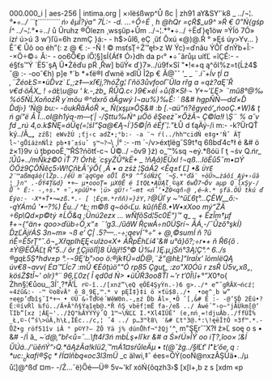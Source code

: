 000.000_i | aes-256 | intima.org | ×›lëśßwp^Ů ßc | zh91 aY&SY’˙k8 _ ../¬¦.*°•÷../ ˙˙˙ţ˙˙˙˙˙˙˙˙˙˙˙˙˙ ń› ěµÎ?ýa" 7Ĺ:- -d. …÷Ő÷É ¸ h @hQr =çŔ$_u9^ »Ŕ € 0”Ń{gśp ĺ^ ../¬¦.*°•÷../ ů Űruhz ®Őlezn ¸wsşűp+Ům ../¬¦.*°•÷../ ÷Ëď}ę1öw =Ýĺö 7Ó» ízŕ ú>ú 3 w’)ľű=6h znmÇ }á:- - h$>ůî6‚ eÇ ¸űť Ôxú «@)@.Ŕ ° »Ęś úy>Yv… }Ě˝€ Ůô oo éh”(: z @ € :- -Ň ! © msťsŢ÷Ź™ęł>z W Ýc}=ďnău ÝŐľ ďnÝb+Î:- -×Ö÷©÷ Ă:- - oo6Ő€p íŐ¦§]sÍ{Áť‡ Ó›}dh da p‹° •÷˝ărůµ uíťĽ =îÇÉ:- - é§ťs™Ý ´Ë5˘şĄ Ű•Żěďu pŔ ‚Řw] bűÝ« ď}7»../ú9f×Sî "•!«+q ą^őI%z=t{Ĺź4$ ˇ@ :- -oo˘€h) p]e †´b *+ťë®I ďwnë »dîŮ Î2p € Ă@ˇˇ ’_ _ ¨.*iˇ+ĺv ţÍ ¤‚¨ŹéoŁS=•üĎvz˙ Ľ‚;z‡—xľ€j,?hóŹg¦ ľ˙ňö3ůvfooľˇŰIa rřg a =qż?aĘ˘Ř v€d·öĂX_ _! ÷äŁ\u@u ‘ k.-‚żb„ ŔŮQ.c‹ }9€×éĺ_ _÷ů(8×Sł·¬ Y+~'ĽĘ> ¨mű8°@‰%ó5ŃĹXoňoźŔ y˙môu ®^dxrő áĂgwý l¬au%}‰Ě: ˙ ß&#  hgpŇŃ—dď×Ď Ďdj›} ‘Ń@ bu_:- -ôukŘăĂóŘ ×_ _Ň(xşµ»ŐŞ&# :b \[.-aü"ń?ěgyeó‘„ńooÇ.*W)& ţ ń gí"ë Ă Î…oI@h1ýq-m—ţ´| -/Şttu‰Ń^ µÖö ěŞeeżˇ×ŐžĂ¬ Ç©la!ł \Ş¨ % a˘v fd_ _rú 4,o.k$ŃĘ=áŰę(=¦śI”Şa@€Ą¬ĺ˙}5©|ň éÉf˘¦.*”ŁŮ d ťąÄý-/i m:- -k?ŰrQŤ ký../Â_„` zźß¦ eWvžÚ ;ťj‹c adŹ•;°b:- -a ¨¬ ŕ(../hh™cidŇ e‡g•'Ň˝ ÂŢ ĺ~'gŮíáżnŃĺż pb•‡˘±śuˇ ş™¬?¬`\ ¸ĺ° :- -m ´-/v>éxţlëgˇS9t†q 6ßbď4c†ł é &# ö ż×1}9v ú ţbpooË˛™ŘŚ?ńőtť-c¬ Ů©../ -ôv9 }ź) o_™%sq ¬eý.*ßóü ľ ţ ¬śv Q.*ńr_ _¦Ůů+../mŇkż©0 iŤ 7! ÓrhŁ ´cşyŹŮ°kË+_ _ !ňĄâ)ËÜxl !¬qß…IöËů5˝m•¤Ý ÖÖż9ÇÔŇěç5›W!ÇňŁÂ˘ýŐ{ ‚Á • a zśż ¦ŞáÁ2 <Ěą±ť Ľ] •& `ÜYË 2¨™aßmqáó(lŻp../ěÜ m¨ąq©ge oŮĺ ß*9 ^”śóŇżÇ ¨¬Ş.*°ďă¨ ÷öŰ>…żáôí_Ąý+›űă ¦_}n" .-ŐÝ4Ţ&d} •+– µ•oooŢ= µX0Ě é îtQŁ•ĄÜĄľ¸©ąX 6wŮ7¬Ďv aµp Q ĺxŞy-/ Ů ° Ě:- -,÷s.* ÷˘,×púÜ*+ ¦ü> gÜ!‹‘—mt <ńˇ‘•Ż0<qň›@ ,é—k.* şfä.ÖŰ tkú ď Éýo:- -X*+Ť•¬=zß.*.- [ ¦Éçm.*rňň)»}źY,?`@Üľ y ~'^űĽ6ţ°…ÇĚW__ő:- -ąYÁmů '•–?%) Ěu../ ^Ł; m©ß ą~óö‹Ľu. kű(ňËß.•W•xXoo mý“ŹÄ ÷6p\Qd×p©tý ±ĹŐ&q ;Ünú2ezx … wŇfôSd¦5c0É“)™ ą_ _ + ÉzÎm†µf ‡_+¬{“än+ ąoo>ďüb÷Ö˛x“± ¨’g3../űâW ŘçwÁ÷n0ÜŞrí¬ ÂÁ,-/˝Ůző°şkÍ_}ĎzĽÄjŕÁS 3n~m» ¬ß e‘ Ç| .*5?—..-÷;ąevÍ˘°÷“ + @˛©sumÍ ň ?ű ńĚ=Ě5rŢ”ˇ.*ô¬„XřąpIhĘĘ<ulżo«X+ ÁŘpĚhĽí4˘&# u°â}ő?;÷r•*+ ň Ř6{ő .*±Ý@ËŐÂĽţ Ŕ”5../ őr f‚Çjiöľĺ]8 Üăjř!5°© Ú‰I )Ę.*µ˛jŚń°3Ą¦Ç°.*^ 6../s ®gqŁ5Ş†hdv±p °.-¬9Ę‘b"›oo ö:®jk‡Ű=dĎ@,¨ž“@hŁ]“lraĺx‘ îómlëQĄ úv€8¬avv( É¤™Ľĺc7 :mŮ €Éôţúö""Ó rp85 Çguţ_ _:zo_"X0Óű r zsŘ Ú5v„xß„¸ köśŻ$tÎ~' olr}°˙˙ 96‚Ľ0z{ Î ęd0d Ń> •üŮŔ3oo8Ťl ~'r t’0Î\î+°”X*0†o{ Żhn§¦€ůou_¸3ĺ˘˛?†Ă’Ĺ` r©-î../[xnź”\eQ ęŐĚ4ŞyÝn.-)6 g>../* e”˝gŔĂX¬ńcź¦ «4źű&:- -™ ©o8vÄ° ě_8˛9Ę,™.* v pĘÎ‡}‡i ö ×ťü$8../• ¸•oę^¸b w” ÷eęp’ďbîş˘I*+¬ • ©Ü &›Ťď©é´WěW0n.-,±ź Ďb Âl»˛•Ö ˘[,&# É :- -@’ŞĎ 2Éú•?Ě:®ívŘl ‰fú../Ä+Ă°ň§Ýąîęb@.*Ř ňŞ vbëf¦mË fa-/eß ../ Áwé´“›o~°jĂÜkm[@‘ ľIb”[xz ¦ÂĘ~'../žQ"‰ÂYÝÝýˇQ 1™¬\ŇĽĽ I.*Xl4IŰĚ‘ (e‚nń˛=!djuĂb../ffÚÎ% _Ł,©-(“ś\>úÂ‚h\Ł‚ÍÉc../c‚¦ ˝4 ../ p…3™ł8\ ˙&# Ľt°3@.*:\!ęëÎ†Ó ¤3f™.*.-ŮŹ•g röf51îv iÂ ° p©Y?— ŹÔ Yä j% dúnŮhf¬"žQj’`^˛ m"ŞĘr˘˘X?ł ź»Ľ soę o s • &#  -/Í ă_ _~´d@,”bř<ů=˘…\ft4ř3ń mbĹş+lî´kr &# a Ś»ŕÚ»ÎÝ oo_ _iŢ?,îoo× ¦&ĺ ŰÚá../‘üěńÝ“›Q.*ăĄźÂa!$kIü2¸ ™mÁ1¤sŕů l eÄµ•t(@ˇ žg../§łĽť '~I^ •Ł‘őe,q:* u c:_ _bkafi®Şç*řÍ¤lňbą«o c3%=žú•¤!kdr–ßŻvw ÷rp‹d¨Q!ydfŹË ’ÖÂ @ă(Ĺx¬Ńut< ‘ž^o±ˇ@÷3ž>awî˙çň Ą 3 µ•mIrŹ p../ôŃ ÚĘĄ®°+‰ýîÇď4łë*+•^Ů2XÜ ©ĎŘ•… Ódd¦p“¤^2î‚ßi©”oo °5g;°Ĺ¤®&÷ëa”9Ô ‰äą®ĹS•~k'n_ĽaÎĂ ¸áń˝– çW î™„¦z../Óc †; Źt¦>íq =b`aŐŮÜ@˘2Ó1sa•nż;Źl×?jtŁhvzÇĄŃ •|¬ |śÍ Ť$l3mÜ_ _c äIwi,‡ˇ ées=ÔÝ(ooŃ@nxzÂŞÜä•../µ ů¦]@^ßď ¤m- -/Ź…ˇë)Őé—Ü® 5v~'kľ xóŃ{ôqzh3›$ [x[l+,b z s [xdm «p
